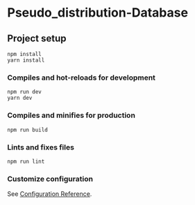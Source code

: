 # Pseudo_distribution-Database

## Project setup
```
npm install
yarn install

```

### Compiles and hot-reloads for development
```
npm run dev
yarn dev
```

### Compiles and minifies for production
```
npm run build
```

### Lints and fixes files
```
npm run lint
```

### Customize configuration
See [Configuration Reference](https://cli.vuejs.org/config/).
